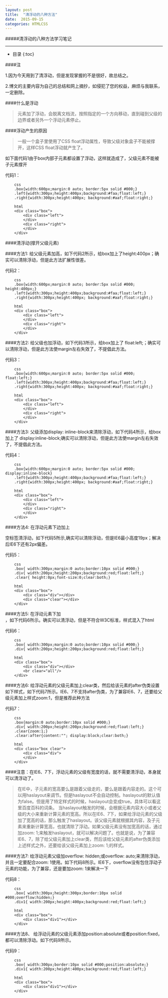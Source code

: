 ```yaml
---
layout: post
title:  "清浮动的八种方法"
date:  2015-09-15
categories: HTMLCSS
---
```


#####清浮动的八种方法学习笔记

---

- 目录
{:toc}

####注

1.因为今天用到了清浮动，但是发现掌握的不是很好，故总结之。

2.博文的主要内容为自己的总结和网上摘抄，如侵犯了您的权益，麻烦与我联系，一定删除。

####什么是浮动

>元素加了浮动，会脱离文档流，按照指定的一个方向移动，直到碰到父级的边界或者另外一个浮动元素停止。

####浮动产生的原因

>一般一个盒子里使用了CSS float浮动属性，导致父级对象盒子不能被撑开，这样CSS float浮动就产生了。

如下面代码1由于box内部子元素都设置了浮动，这样就造成了，父级元素不能被子元素撑开

代码1：

        css
        .box{width:600px;margin:0 auto; border:5px solid #000;}
        .left{width:300px;height:400px;background:#faa;float:left;}
        .right{width:300px;height:400px; background:#aaf;float:right;}
        
        html
        <div class="box">
            <div class="left">
            </div>
            <div class="right">
            </div>
        </div>

####清浮动(撑开父级元素)

####方法1:
给父级元素加高，如下代码2所示，给box加上了height:400px；确实可以清除浮动，但是此方法扩展性很差。

代码2：

        css
        .box{width:600px;margin:0 auto; border:5px solid #000; height:400px;}
        .left{width:300px;height:400px;background:#faa;float:left;}
        .right{width:300px;height:400px; background:#aaf;float:right;}
        
        html
        <div class="box">
            <div class="left">
            </div>
            <div class="right">
            </div>
        </div>


####方法2:
给父级也加浮动，如下代码3所示，给box加上了 float:left;；确实可以清除浮动，但是此方法使margin左右失效了，不提倡此方法。

代码3：

        css
        .box{width:600px;margin:0 auto; border:5px solid #000; float:left;}
        .left{width:300px;height:400px;background:#faa;float:left;}
        .right{width:300px;height:400px; background:#aaf;float:right;}
        
        html
        <div class="box">
            <div class="left">
            </div>
            <div class="right">
            </div>
        </div>

####方法3:
父级添加display: inline-block来清除浮动，如下代码4所示，给box加上了 display:inline-block;确实可以清除浮动，但是此方法使margin左右失效了，不提倡此方法。

代码4：

        css
        .box{width:600px;margin:0 auto; border:5px solid #000; display:inline-block}
        .left{width:300px;height:400px;background:#faa;float:left;}
        .right{width:300px;height:400px; background:#aaf;float:right;}
        
        html
        <div class="box">
            <div class="left">
            </div>
            <div class="right">
            </div>
        </div>

####方法4:
在浮动元素下边加上<div class=”clear”></div>空标签清浮动，如下代码5所示,确实可以清除浮动，但是IE6最小高度19px；解决后IE6下还有2px偏差。

代码5：
        
        css
        .box{ width:300px;margin:0 auto;border:10px solid #000;}
        .div{ width:200px;height:200px;background:red;float:left;}
        .clear{ height:0px;font-size:0;clear:both;}
        
        html
        <div class="box">
            <div class="div"></div>
            <div class="clear"></div>
        </div>


####方法5:
在浮动元素下加<br clear="all"/>，如下代码6所示。确实可以清浮动，但是不符合W3C标准，样式混入了html

代码6：

        css
        .box{ width:300px;margin:0 auto;border:10px solid #000;}
        .div{ width:200px;height:200px;background:red;float:left;}
        
        html
        <div class="box">
            <div class="div"></div>
            <br clear="all"/>
        </div>

####方法6:
给浮动元素的父级元素加上clear类，然后给该元素的after伪类设置如下样式，如下代码7所示。IE6、7不支持after伪类，为了兼容IE6、7，还要给父级元素加上样式zoom:1，但是推荐此种方法

代码7：

        css
        .box{margin:0 auto;border:10px solid #000;}
        .div{ width:200px;height:200px;background:red;float:left;}
        .clear{zoom:1;}
        .clear:after{content:""; display:block;clear:both;}
        
        html
        <div class="box clear">
            <div class="div">  
            </div>
        </div>


####注意：在IE6、7下，浮动元素的父级有宽度的话，就不需要清浮动，本身就可以清浮动了。
>在IE中，子元素的宽高要么是跟着父级走的，要么是跟着内容走的。这个可以用haslayout来调节。但是haslayout不会自动控制。haslayout的默认值为false。但是用了特定样式的时候，haslayout会变成true。具体可以看这里百度百科的词条。
>当haslayout触发的时候，会根据元素内容大小或者父级的大小来重新计算元素的宽高。所以在IE6、7下，如果给浮动元素的父级加了宽高的话，那么触发了haslayout。该父级元素就根据其内容，及子元素来重新计算宽高，也就清除了浮动。如果父级元素没有加宽高的话，通过加zoom: 1;来触发haslayout，就可以解决问题了。也就是说，为了兼容IE6、7，除了给父级元素加上clear类，然后该给父级元素的after伪类添加上述样式之外，还要给该父级元素加上zoom: 1;的样式。


####方法7:
给浮动元素父级加overflow: hidden;或overflow: auto;来清除浮动，并且一定要配合zoom: 1使用。如下代码8所示。IE6下，overflow没有包住浮动子元素的功能，为了兼容，还是要加zoom: 1来解决一下

代码8：

        css
        .box{ width:300px;height:300px;border:10px solid #000;overflow:hidden;}
        .div1{ width:200px;height:400px;background:red;float:left;}

        html
        <div class="box">
            <div class="div1"></div>
        </div>

####方法8、
给浮动元素的父级元素添加position:absolute或者position:fixed，都可以清除浮动。如下代码9所示。

代码9：

        css
        .box{ width:300px;border:10px solid #000;position:absolute;}
        .div1{ width:200px;height:400px;background:red;float:left;}
        
        html
        <div class="box">
            <div class="div1"></div>
        </div>



